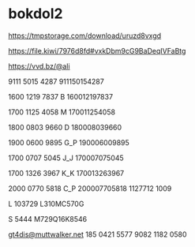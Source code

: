 # bokdol2


https://tmpstorage.com/download/uruzd8vxgd

https://file.kiwi/7976d8fd#vxkDbm9cG9BaDeqIVFaBtg


https://vvd.bz/@ali


9111 5015 4287
911150154287

1600 1219 7837
B
160012197837

1700 1125 4058
M
170011254058

1800 0803 9660
D
180008039660

1900 0600 9895
G_P
190006009895

1700 0707 5045
J_J
170007075045

1700 1326 3967
K_K
170013263967

2000 0770 5818
C_P
200007705818
1127712
1009

L
103729
L310MC570G

S
5444
M729Q16K8546


gt4dis@muttwalker.net
185 0421 5577 9082 1182 0580

